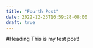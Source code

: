 ```yaml
---
title: "Fourth Post"
date: 2022-12-23T16:59:28-08:00
draft: true
---
```


#Heading
This is my test post!
